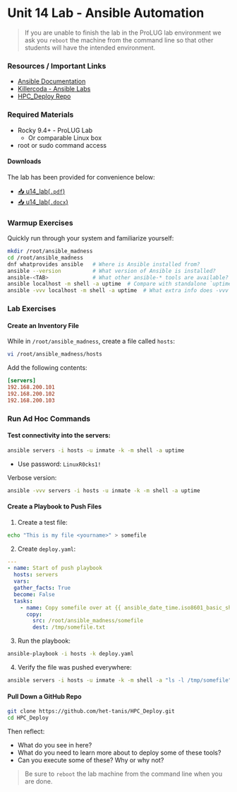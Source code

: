 # Unit 14 Lab - Ansible Automation

> If you are unable to finish the lab in the ProLUG lab environment we ask you `reboot`
> the machine from the command line so that other students will have the intended environment.

### Resources / Important Links

- [Ansible Documentation](https://docs.ansible.com/)
- [Killercoda - Ansible Labs](https://killercoda.com/het-tanis/course/Ansible-Labs)
- [HPC_Deploy Repo](https://github.com/het-tanis/HPC_Deploy.git)

### Required Materials

- Rocky 9.4+ - ProLUG Lab
  - Or comparable Linux box
- root or sudo command access

#### Downloads

The lab has been provided for convenience below:

- <a href="../../assets/lac/downloads/u14/u14_lab.pdf" target="_blank" download>📥 u14_lab(`.pdf`)</a>
- <a href="../../assets/lac/downloads/u14/u14_lab.docx" target="_blank" download>📥 u14_lab(`.docx`)</a>

### Warmup Exercises

Quickly run through your system and familiarize yourself:

```bash
mkdir /root/ansible_madness
cd /root/ansible_madness
dnf whatprovides ansible   # Where is Ansible installed from?
ansible --version          # What version of Ansible is installed?
ansible-<TAB>              # What other ansible-* tools are available?
ansible localhost -m shell -a uptime  # Compare with standalone `uptime`
ansible -vvv localhost -m shell -a uptime  # What extra info does -vvv show?
```

### Lab Exercises

#### Create an Inventory File

While in `/root/ansible_madness`, create a file called `hosts`:

```bash
vi /root/ansible_madness/hosts
```

Add the following contents:

```ini
[servers]
192.168.200.101
192.168.200.102
192.168.200.103
```

### Run Ad Hoc Commands

#### Test connectivity into the servers:

```bash
ansible servers -i hosts -u inmate -k -m shell -a uptime
```

- Use password: `LinuxR0cks1!`

Verbose version:

```bash
ansible -vvv servers -i hosts -u inmate -k -m shell -a uptime
```

#### Create a Playbook to Push Files

1. Create a test file:

```bash
echo "This is my file <yourname>" > somefile
```

2. Create `deploy.yaml`:

```yaml
---
- name: Start of push playbook
  hosts: servers
  vars:
  gather_facts: True
  become: False
  tasks:
    - name: Copy somefile over at {{ ansible_date_time.iso8601_basic_short }}
      copy:
        src: /root/ansible_madness/somefile
        dest: /tmp/somefile.txt
```

3. Run the playbook:

```bash
ansible-playbook -i hosts -k deploy.yaml
```

4. Verify the file was pushed everywhere:

```bash
ansible servers -i hosts -u inmate -k -m shell -a "ls -l /tmp/somefile"
```

#### Pull Down a GitHub Repo

```bash
git clone https://github.com/het-tanis/HPC_Deploy.git
cd HPC_Deploy
```

Then reflect:

- What do you see in here?
- What do you need to learn more about to deploy some of these tools?
- Can you execute some of these? Why or why not?

> Be sure to `reboot` the lab machine from the command line when you are done.
